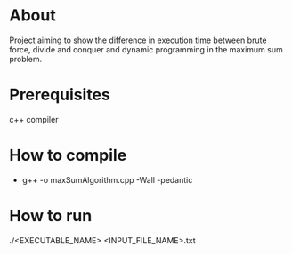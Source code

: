 # About
Project aiming to show the difference in execution time between brute force, divide and conquer and dynamic programming in the maximum sum problem.

# Prerequisites
c++ compiler

# How to compile
- g++ -o <NAME> maxSumAlgorithm.cpp -Wall -pedantic

# How to run
./<EXECUTABLE_NAME> <INPUT_FILE_NAME>.txt
